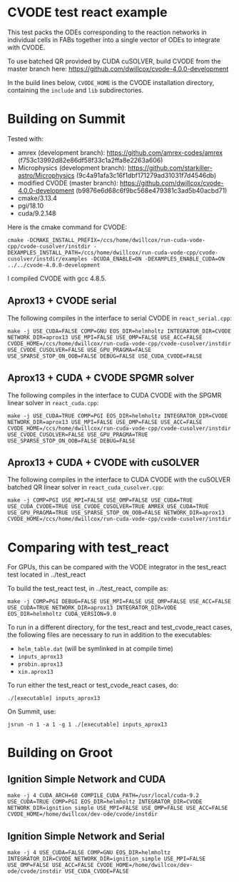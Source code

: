 # CVODE test react example

This test packs the ODEs corresponding to the reaction networks in
individual cells in FABs together into a single vector of ODEs to
integrate with CVODE.

To use batched QR provided by CUDA cuSOLVER, build CVODE from the
master branch here:
https://github.com/dwillcox/cvode-4.0.0-development

In the build lines below, `CVODE_HOME` is the CVODE installation
directory, containing the `include` and `lib` subdirectories.

# Building on Summit

Tested with:

- amrex (development branch): https://github.com/amrex-codes/amrex (f753c13992d82e86df58f33c1a2ffa8e2263a606)
- Microphysics (development branch): https://github.com/starkiller-astro/Microphysics (9c4a91afa3c16f1dbf171279ad31031f7d4546db)
- modified CVODE (master branch): https://github.com/dwillcox/cvode-4.0.0-development (b9876e6d68c6f9bc568e479381c3ad5b40acbd71)
- cmake/3.13.4
- pgi/18.10
- cuda/9.2.148

Here is the cmake command for CVODE:

```
cmake -DCMAKE_INSTALL_PREFIX=/ccs/home/dwillcox/run-cuda-vode-cpp/cvode-cusolver/instdir -DEXAMPLES_INSTALL_PATH=/ccs/home/dwillcox/run-cuda-vode-cpp/cvode-cusolver/instdir/examples -DCUDA_ENABLE=ON -DEXAMPLES_ENABLE_CUDA=ON ../../cvode-4.0.0-development
```

I compiled CVODE with gcc 4.8.5.

## Aprox13 + CVODE serial

The following compiles in the interface to serial CVODE in `react_serial.cpp`:

```
make -j USE_CUDA=FALSE COMP=GNU EOS_DIR=helmholtz INTEGRATOR_DIR=CVODE NETWORK_DIR=aprox13 USE_MPI=FALSE USE_OMP=FALSE USE_ACC=FALSE CVODE_HOME=/ccs/home/dwillcox/run-cuda-vode-cpp/cvode-cusolver/instdir USE_CVODE_CUSOLVER=FALSE USE_GPU_PRAGMA=FALSE USE_SPARSE_STOP_ON_OOB=FALSE DEBUG=FALSE USE_CUDA_CVODE=FALSE
```

## Aprox13 + CUDA + CVODE SPGMR solver

The following compiles in the interface to CUDA CVODE with the SPGMR linear solver in `react_cuda.cpp`:

```
make -j USE_CUDA=TRUE COMP=PGI EOS_DIR=helmholtz INTEGRATOR_DIR=CVODE NETWORK_DIR=aprox13 USE_MPI=FALSE USE_OMP=FALSE USE_ACC=FALSE CVODE_HOME=/ccs/home/dwillcox/run-cuda-vode-cpp/cvode-cusolver/instdir USE_CVODE_CUSOLVER=FALSE USE_GPU_PRAGMA=TRUE USE_SPARSE_STOP_ON_OOB=FALSE DEBUG=FALSE
```

## Aprox13 + CUDA + CVODE with cuSOLVER

The following compiles in the interface to CUDA CVODE with the cuSOLVER batched QR linear solver in `react_cuda_cusolver.cpp`:

```
make -j COMP=PGI USE_MPI=FALSE USE_OMP=FALSE USE_CUDA=TRUE USE_CUDA_CVODE=TRUE USE_CVODE_CUSOLVER=TRUE AMREX_USE_CUDA=TRUE USE_GPU_PRAGMA=TRUE USE_SPARSE_STOP_ON_OOB=FALSE NETWORK_DIR=aprox13 CVODE_HOME=/ccs/home/dwillcox/run-cuda-vode-cpp/cvode-cusolver/instdir
```

# Comparing with test_react

For GPUs, this can be compared with the VODE integrator in the
test_react test located in ../test_react

To build the test_react test, in ../test_react, compile as:

```
make -j COMP=PGI DEBUG=FALSE USE_MPI=FALSE USE_OMP=FALSE USE_ACC=FALSE USE_CUDA=TRUE NETWORK_DIR=aprox13 INTEGRATOR_DIR=VODE EOS_DIR=helmholtz CUDA_VERSION=9.0
```

To run in a different directory, for the test_react and
test_cvode_react cases, the following files are necessary to run in
addition to the executables:

- `helm_table.dat` (will be symlinked in at compile time)
- `inputs_aprox13`
- `probin.aprox13`
- `xin.aprox13`

To run either the test_react or test_cvode_react cases, do:

```
./[executable] inputs_aprox13
```

On Summit, use:

```
jsrun -n 1 -a 1 -g 1 ./[executable] inputs_aprox13
```

# Building on Groot

## Ignition Simple Network and CUDA

```
make -j 4 CUDA_ARCH=60 COMPILE_CUDA_PATH=/usr/local/cuda-9.2 USE_CUDA=TRUE COMP=PGI EOS_DIR=helmholtz INTEGRATOR_DIR=CVODE NETWORK_DIR=ignition_simple USE_MPI=FALSE USE_OMP=FALSE USE_ACC=FALSE CVODE_HOME=/home/dwillcox/dev-ode/cvode/instdir
```

## Ignition Simple Network and Serial

```
make -j 4 USE_CUDA=FALSE COMP=GNU EOS_DIR=helmholtz INTEGRATOR_DIR=CVODE NETWORK_DIR=ignition_simple USE_MPI=FALSE USE_OMP=FALSE USE_ACC=FALSE CVODE_HOME=/home/dwillcox/dev-ode/cvode/instdir USE_CUDA_CVODE=FALSE
```

